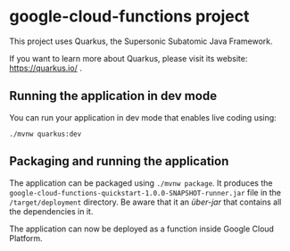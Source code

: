 # google-cloud-functions project

This project uses Quarkus, the Supersonic Subatomic Java Framework.

If you want to learn more about Quarkus, please visit its website: https://quarkus.io/ .

## Running the application in dev mode

You can run your application in dev mode that enables live coding using:
```
./mvnw quarkus:dev
```

## Packaging and running the application

The application can be packaged using `./mvnw package`.
It produces the `google-cloud-functions-quickstart-1.0.0-SNAPSHOT-runner.jar` file in the `/target/deployment` directory.
Be aware that it an _über-jar_ that contains all the dependencies in it.

The application can now be deployed as a function inside Google Cloud Platform.
